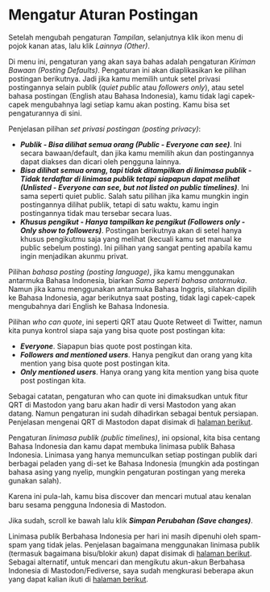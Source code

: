 # Mengatur Aturan Postingan
Setelah mengubah pengaturan *Tampilan*, selanjutnya klik ikon menu di pojok kanan atas, lalu klik *Lainnya (Other)*.

Di menu ini, pengaturan yang akan saya bahas adalah pengaturan *Kiriman Bawaan (Posting Defaults)*. Pengaturan ini akan diaplikasikan ke pilihan postingan berikutnya. Jadi jika kamu memilih untuk setel privasi postingannya selain publik (*quiet public* atau *followers only*), atau setel bahasa postingan (English atau Bahasa Indonesia), kamu tidak lagi capek-capek mengubahnya lagi setiap kamu akan posting. Kamu bisa set pengaturannya di sini.

Penjelasan pilihan *set privasi postingan (posting privacy)*:
- ***Publik - Bisa dilihat semua orang (Public - Everyone can see)***. Ini secara bawaan/default, dan jika kamu memilih akun dan postingannya dapat diakses dan dicari oleh pengguna lainnya.
- ***Bisa dilihat semua orang, tapi tidak ditampilkan di linimasa publik - Tidak terdaftar di linimasa publik tetapi siapapun dapat melihat (Unlisted - Everyone can see, but not listed on public timelines)***. Ini sama seperti quiet public. Salah satu pilihan jika kamu mungkin ingin postingannya dilihat publik, tetapi di satu waktu, kamu ingin postingannya tidak mau tersebar secara luas.
- ***Khusus pengikut - Hanya tampilkan ke pengikut (Followers only - Only show to followers)***. Postingan berikutnya akan di setel hanya khusus pengikutmu saja yang melihat (kecuali kamu set manual ke public sebelum posting). Ini pilihan yang sangat penting apabila kamu ingin menjadikan akunmu privat.

Pilihan *bahasa posting (posting language)*, jika kamu menggunakan antarmuka Bahasa Indonesia, biarkan *Sama seperti bahasa antarmuka*. Namun jika kamu menggunakan antarmuka Bahasa Inggris, silahkan dipilih ke Bahasa Indonesia, agar berikutnya saat posting, tidak lagi capek-capek mengubahnya dari English ke Bahasa Indonesia.

Pilihan *who can quote*, ini seperti QRT atau Quote Retweet di Twitter, namun kita punya kontrol siapa saja yang bisa quote post postingan kita:
- ***Everyone***. Siapapun bias quote post postingan kita.
- ***Followers and mentioned users***. Hanya pengikut dan orang yang kita mention yang bisa quote post postingan kita.
- ***Only mentioned users***. Hanya orang yang kita mention yang bisa quote post postingan kita.

Sebagai catatan, pengaturan who can quote ini dimaksudkan untuk fitur QRT di Mastodon yang baru akan hadir di versi Mastodon yang akan datang. Namun pengaturan ini sudah dihadirkan sebagai bentuk persiapan. Penjelasan mengenai QRT di Mastodon dapat disimak di [halaman berikut](https://github.com/bandarbaru-1/Panduan-Mastodon-Indonesia/blob/main/pages/13%20-%20Mengutip%20Postingan%20Pengguna%20Lain.md).

Pengaturan *linimasa publik (public timelines)*, ini opsional, kita bisa centang Bahasa Indonesia dan kamu dapat membuka linimasa publik Bahasa Indonesia. Linimasa yang hanya memunculkan setiap postingan publik dari berbagai peladen yang di-set ke Bahasa Indonesia (mungkin ada postingan bahasa asing yang nyelip, mungkin pengaturan postingan yang mereka gunakan salah).

Karena ini pula-lah, kamu bisa discover dan mencari mutual atau kenalan baru sesama pengguna Indonesia di Mastodon.

Jika sudah, scroll ke bawah lalu klik ***Simpan Perubahan (Save changes)***.

Linimasa publik Berbahasa Indonesia per hari ini masih dipenuhi oleh spam-spam yang tidak jelas. Penjelasan bagaimana menggunakan linimasa publik (termasuk bagaimana bisu/blokir akun) dapat disimak di [halaman berikut](https://github.com/bandarbaru-1/Panduan-Mastodon-Indonesia/blob/main/pages/16%20-%20Menjelajahi%20Linimasa%20Publik%20dan%20Bisukan%20Blokir%20Akun.md). Sebagai alternatif, untuk mencari dan mengikutu akun-akun Berbahasa Indonesia di Mastodon/Fediverse, saya sudah mengkurasi beberapa akun yang dapat kalian ikuti di [halaman berikut](https://github.com/bandarbaru-1/).
